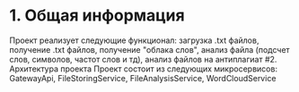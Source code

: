 # 1. Общая информация
Проект реализует следующие функционал: загрузка .txt файлов, получение .txt файлов, получение "облака слов", анализ файла (подсчет слов, символов, частот слов и тд), анализ файлов на антиплагиат
#2. Архитектура проекта
Проект состоит из следующих микросервисов: GatewayApi, FileStoringService, FileAnalysisService, WordCloudService

